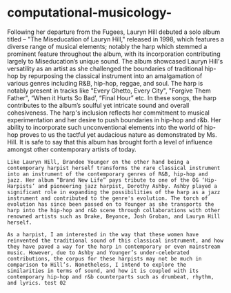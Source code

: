 # computational-musicology-

Following her departure from the Fugees, Lauryn Hill debuted a solo album titled – "The Miseducation of Lauryn Hill," released in 1998, which features a diverse range of musical elements; notably the harp which stemmed a prominent feature throughout the album, with its incorporation contributing largely to Miseducation’s unique sound. The album showcased Lauryn Hill's versatility as an artist as she challenged the boundaries of traditional hip-hop by repurposing the classical instrument into an amalgamation of various genres including R&B, hip-hop, reggae, and soul. The harp is notably present in tracks like "Every Ghetto, Every City", "Forgive Them Father", “When it Hurts So Bad’, “Final Hour” etc. In these songs, the harp contributes to the album’s soulful yet intricate sound and overall cohesiveness. The harp's inclusion reflects her commitment to musical experimentation and her desire to push boundaries in hip-hop and r&b. Her ability to incorporate such unconventional elements into the world of hip-hop proves to us the tactful yet audacious nature as demonstrated by Ms. Hill. It is safe to say that this album has brought forth a level of influence amongst other contemporary artists of today. 

	Like Lauryn Hill, Brandee Younger on the other hand being a contemporary harpist herself transforms the rare classical instrument into an instrument of the contemporary genres of R&B, hip-hop and jazz. Her album “Brand New Life” pays tribute to one of the OG ‘Hip-Harpists’ and pioneering jazz harpist, Dorothy Ashby. Ashby played a significant role in expanding the possibilities of the harp as a jazz instrument and contributed to the genre's evolution. The torch of evolution has since been passed on to Younger as she transports the harp into the hip-hop and r&b scene through collaborations with other renowned artists such as Drake, Beyonce, Josh Groban, and Lauryn Hill herself. 

	As a harpist, I am interested in the way that these women have reinvented the traditional sound of this classical instrument, and how they have paved a way for the harp in contemporary or even mainstream music. However, due to Ashby and Younger’s under-celebrated contributions, the corpus for these harpists may not be much in comparison to Hill’s. Nonetheless, I intend to explore the similarities in terms of sound, and how it is coupled with its contemporary hip-hop and r&b counterparts such as drumbeat, rhythm, and lyrics. test 02
